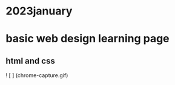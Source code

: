 # 2023january

<h1> basic web design learning page</h1>

<h2>html and css </h2>

! [ ] (chrome-capture.gif)

